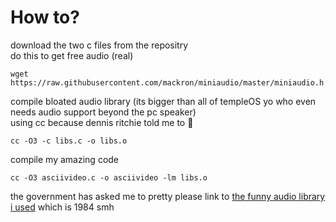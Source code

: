 # How to?
download the two c files from the repositry <br/>
do this to get free audio (real)
```
wget https://raw.githubusercontent.com/mackron/miniaudio/master/miniaudio.h
```
compile bloated audio library (its bigger than all of templeOS yo who even needs audio support beyond the pc speaker) <br/>
using cc because dennis ritchie told me to 🙏
```
cc -O3 -c libs.c -o libs.o
```
compile my amazing code
```
cc -O3 asciivideo.c -o asciivideo -lm libs.o
```
the government has asked me to pretty please link to [the funny audio library i used](https://github.com/mackron/miniaudio) which is 1984 smh
